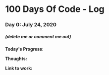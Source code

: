 # 100 Days Of Code - Log

### Day 0: July 24, 2020 
##### (delete me or comment me out)

**Today's Progress**: 

**Thoughts:** 

**Link to work:** 

